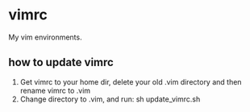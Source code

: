 # vimrc
My vim environments.

## how to update vimrc
1. Get vimrc to your home dir, delete your old .vim directory and then rename vimrc to .vim
2. Change directory to .vim, and run: sh update_vimrc.sh

